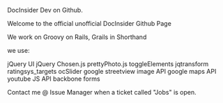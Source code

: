 DocInsider Dev on Github.

Welcome to the official unofficial DocInsider Github Page

We work on Groovy on Rails, Grails in Shorthand

we use:

jQuery UI
jQuery
Chosen.js
prettyPhoto.js
toggleElements
jqtransform
ratingsys_targets
ocSlider
google streetview image API
google maps API 
youtube JS API
backbone forms

Contact me @ Issue Manager when a ticket called "Jobs" is open.
